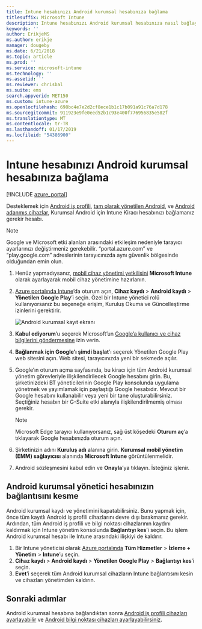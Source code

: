 ```yaml
---
title: Intune hesabınızı Android kurumsal hesabınıza bağlama
titlesuffix: Microsoft Intune
description: Intune hesabınızı Android kurumsal hesabınıza nasıl bağlayacağınızı öğrenin.
keywords: ''
author: ErikjeMS
ms.author: erikje
manager: dougeby
ms.date: 6/21/2018
ms.topic: article
ms.prod: ''
ms.service: microsoft-intune
ms.technology: ''
ms.assetid: ''
ms.reviewer: chrisbal
ms.suite: ems
search.appverid: MET150
ms.custom: intune-azure
ms.openlocfilehash: 698bc4e7e2d2cf8ece1b1c17b091a91c76a7d178
ms.sourcegitcommit: 911923e9fe0eed52b1c93e400f776956835e582f
ms.translationtype: MT
ms.contentlocale: tr-TR
ms.lasthandoff: 01/17/2019
ms.locfileid: "54386900"
---
```

# <a name="connect-your-intune-account-to-your-android-enterprise-account"></a>Intune hesabınızı Android kurumsal hesabınıza bağlama

[!INCLUDE [azure_portal](./includes/azure_portal.md)]

Desteklemek için [Android iş profili](android-work-profile-enroll.md), [tam olarak yönetilen Android](android-fully-managed-enroll.md), ve [Android adanmış cihazlar](android-kiosk-enroll.md), Kurumsal Android için Intune Kiracı hesabınızı bağlamanız gerekir hesabı.  

> [!NOTE]
> Google ve Microsoft etki alanları arasındaki etkileşim nedeniyle tarayıcı ayarlarınızı değiştirmeniz gerekebilir.  “portal.azure.com” ve “play.google.com” adreslerinin tarayıcınızda aynı güvenlik bölgesinde olduğundan emin olun.

1. Henüz yapmadıysanız, [mobil cihaz yönetimi yetkilisini](mdm-authority-set.md) **Microsoft Intune** olarak ayarlayarak mobil cihaz yönetimine hazırlanın.
2. [Azure portalında Intune](https://aka.ms/intuneportal)’da oturum açın, **Cihaz kaydı** > **Android kaydı** > **Yönetilen Google Play**’i seçin.  Özel bir Intune yönetici rolü kullanıyorsanız bu seçeneğe erişim, Kuruluş Okuma ve Güncelleştirme izinlerini gerektirir.
   
   ![Android kurumsal kayıt ekranı](./media/android-work-bind.png)

3. **Kabul ediyorum**’u seçerek Microsoft’un [Google’a kullanıcı ve cihaz bilgilerini göndermesine](data-intune-sends-to-google.md) izin verin. 
   
4. **Bağlanmak için Google’ı şimdi başlat**’ı seçerek Yönetilen Google Play web sitesini açın. Web sitesi, tarayıcınızda yeni bir sekmede açılır.
  
5. Google’ın oturum açma sayfasında, bu kiracı için tüm Android kurumsal yönetim görevleriyle ilişkilendirilecek Google hesabını girin. Bu, şirketinizdeki BT yöneticilerinin Google Play konsolunda uygulama yönetmek ve yayımlamak için paylaştığı Google hesabıdır. Mevcut bir Google hesabını kullanabilir veya yeni bir tane oluşturabilirsiniz. Seçtiğiniz hesabın bir G-Suite etki alanıyla ilişkilendirilmemiş olması gerekir.
    
    > [!Note]
    > Microsoft Edge tarayıcı kullanıyorsanız, sağ üst köşedeki **Oturum aç**’a tıklayarak Google hesabınızda oturum açın.

6. Şirketinizin adını **Kuruluş adı** alanına girin. **Kurumsal mobil yönetim (EMM) sağlayıcısı** alanında **Microsoft Intune** görüntülenmelidir.

7. Android sözleşmesini kabul edin ve **Onayla**’ya tıklayın. İsteğiniz işlenir.

## <a name="disconnect-your-android-enterprise-administrative-account"></a>Android kurumsal yönetici hesabınızın bağlantısını kesme

Android kurumsal kaydı ve yönetimini kapatabilirsiniz. Bunu yapmak için, önce tüm kayıtlı Android iş profili cihazlarını devre dışı bırakmanız gerekir. Ardından, tüm Android iş profili ve bilgi noktası cihazlarının kaydını kaldırmak için Intune yönetim konsolunda **Bağlantıyı kes**’i seçin. Bu işlem Android kurumsal hesabı ile Intune arasındaki ilişkiyi de kaldırır.

1. Bir Intune yöneticisi olarak [Azure portalında](https://portal.azure.com) **Tüm Hizmetler** > **İzleme + Yönetim** > **Intune**’u seçin.
2. **Cihaz kaydı** > **Android kaydı** > **Yönetilen Google Play** > **Bağlantıyı kes**’i seçin.
3. **Evet**’i seçerek tüm Android kurumsal cihazların Intune bağlantısını kesin ve cihazları yönetimden kaldırın.

## <a name="next-steps"></a>Sonraki adımlar

Android kurumsal hesabına bağlandıktan sonra [Android iş profili cihazları ayarlayabilir](android-work-profile-enroll.md) ve [Android bilgi noktası cihazları ayarlayabilirsiniz](android-kiosk-enroll.md).
